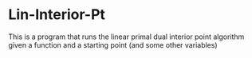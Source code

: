 # Lin-Interior-Pt
This is a program that runs the linear primal dual interior point algorithm given a function and a starting point (and some other variables)
